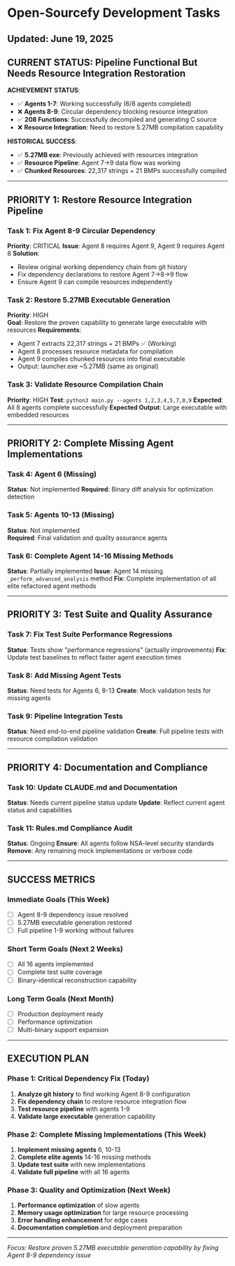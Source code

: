 # Open-Sourcefy Development Tasks
## Updated: June 19, 2025

## CURRENT STATUS: Pipeline Functional But Needs Resource Integration Restoration

**ACHIEVEMENT STATUS**:
- ✅ **Agents 1-7**: Working successfully (6/8 agents completed)
- ❌ **Agents 8-9**: Circular dependency blocking resource integration
- ✅ **208 Functions**: Successfully decompiled and generating C source
- ❌ **Resource Integration**: Need to restore 5.27MB compilation capability

**HISTORICAL SUCCESS**:
- ✅ **5.27MB exe**: Previously achieved with resources integration
- ✅ **Resource Pipeline**: Agent 7→9 data flow was working
- ✅ **Chunked Resources**: 22,317 strings + 21 BMPs successfully compiled

---

## PRIORITY 1: Restore Resource Integration Pipeline

### Task 1: Fix Agent 8-9 Circular Dependency
**Priority**: CRITICAL
**Issue**: Agent 8 requires Agent 9, Agent 9 requires Agent 8
**Solution**: 
- Review original working dependency chain from git history
- Fix dependency declarations to restore Agent 7→8→9 flow
- Ensure Agent 9 can compile resources independently

### Task 2: Restore 5.27MB Executable Generation
**Priority**: HIGH  
**Goal**: Restore the proven capability to generate large executable with resources
**Requirements**:
- Agent 7 extracts 22,317 strings + 21 BMPs ✅ (Working)
- Agent 8 processes resource metadata for compilation
- Agent 9 compiles chunked resources into final executable
- Output: launcher.exe ~5.27MB (same as original)

### Task 3: Validate Resource Compilation Chain
**Priority**: HIGH
**Test**: `python3 main.py --agents 1,2,3,4,5,7,8,9`
**Expected**: All 8 agents complete successfully
**Expected Output**: Large executable with embedded resources

---

## PRIORITY 2: Complete Missing Agent Implementations

### Task 4: Agent 6 (Missing)
**Status**: Not implemented
**Required**: Binary diff analysis for optimization detection

### Task 5: Agents 10-13 (Missing)
**Status**: Not implemented  
**Required**: Final validation and quality assurance agents

### Task 6: Complete Agent 14-16 Missing Methods
**Status**: Partially implemented
**Issue**: Agent 14 missing `_perform_advanced_analysis` method
**Fix**: Complete implementation of all elite refactored agent methods

---

## PRIORITY 3: Test Suite and Quality Assurance

### Task 7: Fix Test Suite Performance Regressions
**Status**: Tests show "performance regressions" (actually improvements)
**Fix**: Update test baselines to reflect faster agent execution times

### Task 8: Add Missing Agent Tests
**Status**: Need tests for Agents 6, 8-13
**Create**: Mock validation tests for missing agents

### Task 9: Pipeline Integration Tests
**Status**: Need end-to-end pipeline validation
**Create**: Full pipeline tests with resource compilation validation

---

## PRIORITY 4: Documentation and Compliance

### Task 10: Update CLAUDE.md and Documentation
**Status**: Needs current pipeline status update
**Update**: Reflect current agent status and capabilities

### Task 11: Rules.md Compliance Audit
**Status**: Ongoing
**Ensure**: All agents follow NSA-level security standards
**Remove**: Any remaining mock implementations or verbose code

---

## SUCCESS METRICS

### Immediate Goals (This Week)
- [ ] Agent 8-9 dependency issue resolved
- [ ] 5.27MB executable generation restored
- [ ] Full pipeline 1-9 working without failures

### Short Term Goals (Next 2 Weeks)
- [ ] All 16 agents implemented
- [ ] Complete test suite coverage
- [ ] Binary-identical reconstruction capability

### Long Term Goals (Next Month)
- [ ] Production deployment ready
- [ ] Performance optimization
- [ ] Multi-binary support expansion

---

## EXECUTION PLAN

### Phase 1: Critical Dependency Fix (Today)
1. **Analyze git history** to find working Agent 8-9 configuration
2. **Fix dependency chain** to restore resource integration flow
3. **Test resource pipeline** with agents 1-9
4. **Validate large executable** generation capability

### Phase 2: Complete Missing Implementations (This Week)
1. **Implement missing agents** 6, 10-13
2. **Complete elite agents** 14-16 missing methods
3. **Update test suite** with new implementations
4. **Validate full pipeline** with all 16 agents

### Phase 3: Quality and Optimization (Next Week)
1. **Performance optimization** of slow agents
2. **Memory usage optimization** for large resource processing
3. **Error handling enhancement** for edge cases
4. **Documentation completion** and deployment preparation

---

*Focus: Restore proven 5.27MB executable generation capability by fixing Agent 8-9 dependency issue*